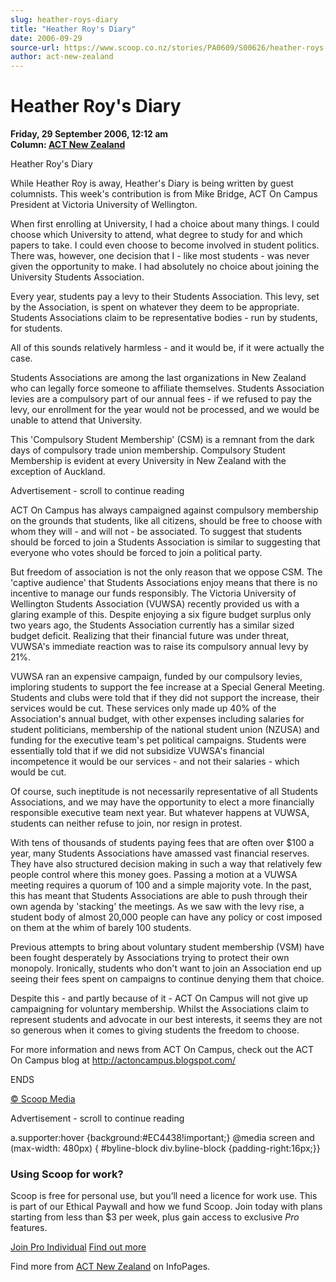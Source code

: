 ```yaml
---
slug: heather-roys-diary
title: "Heather Roy's Diary"
date: 2006-09-29
source-url: https://www.scoop.co.nz/stories/PA0609/S00626/heather-roys-diary.htm
author: act-new-zealand
---
```

Heather Roy's Diary
===================

**Friday, 29 September 2006, 12:12 am**  
**Column: [ACT New Zealand](https://info.scoop.co.nz/ACT_New_Zealand)**

Heather Roy's Diary

  
While Heather Roy is away, Heather's Diary is being written by guest columnists. This week's contribution is from Mike Bridge, ACT On Campus President at Victoria University of Wellington.

When first enrolling at University, I had a choice about many things. I could choose which University to attend, what degree to study for and which papers to take. I could even choose to become involved in student politics. There was, however, one decision that I - like most students - was never given the opportunity to make. I had absolutely no choice about joining the University Students Association.

Every year, students pay a levy to their Students Association. This levy, set by the Association, is spent on whatever they deem to be appropriate. Students Associations claim to be representative bodies - run by students, for students.

All of this sounds relatively harmless - and it would be, if it were actually the case.

Students Associations are among the last organizations in New Zealand who can legally force someone to affiliate themselves. Students Association levies are a compulsory part of our annual fees - if we refused to pay the levy, our enrollment for the year would not be processed, and we would be unable to attend that University.

This 'Compulsory Student Membership' (CSM) is a remnant from the dark days of compulsory trade union membership. Compulsory Student Membership is evident at every University in New Zealand with the exception of Auckland.

Advertisement - scroll to continue reading





ACT On Campus has always campaigned against compulsory membership on the grounds that students, like all citizens, should be free to choose with whom they will - and will not - be associated. To suggest that students should be forced to join a Students Association is similar to suggesting that everyone who votes should be forced to join a political party.

But freedom of association is not the only reason that we oppose CSM. The 'captive audience' that Students Associations enjoy means that there is no incentive to manage our funds responsibly. The Victoria University of Wellington Students Association (VUWSA) recently provided us with a glaring example of this. Despite enjoying a six figure budget surplus only two years ago, the Students Association currently has a similar sized budget deficit. Realizing that their financial future was under threat, VUWSA's immediate reaction was to raise its compulsory annual levy by 21%.

VUWSA ran an expensive campaign, funded by our compulsory levies, imploring students to support the fee increase at a Special General Meeting. Students and clubs were told that if they did not support the increase, their services would be cut. These services only made up 40% of the Association's annual budget, with other expenses including salaries for student politicians, membership of the national student union (NZUSA) and funding for the executive team's pet political campaigns. Students were essentially told that if we did not subsidize VUWSA's financial incompetence it would be our services - and not their salaries - which would be cut.

Of course, such ineptitude is not necessarily representative of all Students Associations, and we may have the opportunity to elect a more financially responsible executive team next year. But whatever happens at VUWSA, students can neither refuse to join, nor resign in protest.

With tens of thousands of students paying fees that are often over $100 a year, many Students Associations have amassed vast financial reserves. They have also structured decision making in such a way that relatively few people control where this money goes. Passing a motion at a VUWSA meeting requires a quorum of 100 and a simple majority vote. In the past, this has meant that Students Associations are able to push through their own agenda by 'stacking' the meetings. As we saw with the levy rise, a student body of almost 20,000 people can have any policy or cost imposed on them at the whim of barely 100 students.

Previous attempts to bring about voluntary student membership (VSM) have been fought desperately by Associations trying to protect their own monopoly. Ironically, students who don't want to join an Association end up seeing their fees spent on campaigns to continue denying them that choice.

Despite this - and partly because of it - ACT On Campus will not give up campaigning for voluntary membership. Whilst the Associations claim to represent students and advocate in our best interests, it seems they are not so generous when it comes to giving students the freedom to choose.

For more information and news from ACT On Campus, check out the ACT On Campus blog at http://actoncampus.blogspot.com/

  
ENDS

[© Scoop Media](http://www.scoop.co.nz/about/terms.html)  

Advertisement - scroll to continue reading



a.supporter:hover {background:#EC4438!important;} @media screen and (max-width: 480px) { #byline-block div.byline-block {padding-right:16px;}}

### Using Scoop for work?

Scoop is free for personal use, but you’ll need a licence for work use. This is part of our Ethical Paywall and how we fund Scoop. Join today with plans starting from less than $3 per week, plus gain access to exclusive _Pro_ features.  
  
[Join Pro Individual](https://pro.scoop.co.nz/Individual/?from=ProIn24) [Find out more](https://pro.scoop.co.nz/using-scoop-for-work/?from=ProIn24)

Find more from [ACT New Zealand](https://info.scoop.co.nz/ACT_New_Zealand) on InfoPages.
